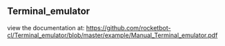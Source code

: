 ## Terminal_emulator

 view the documentation at: https://github.com/rocketbot-cl/Terminal_emulator/blob/master/example/Manual_Terminal_emulator.pdf